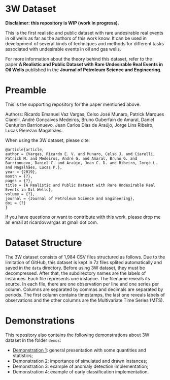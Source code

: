 # 3W Dataset

**Disclaimer: this repository is WIP (work in progress).**

This is the first realistic and public dataset with rare undesirable real events in oil wells as far as the authors of this work know. It can be used in development of several kinds of techniques and methods for different tasks associated with undesirable events in oil and gas wells.

For more information about the theory behind this dataset, refer to the paper **A Realistic and Public Dataset with Rare Undesirable Real Events in Oil Wells** published in the **Journal of Petroleum Science and Engineering**.

# Preamble

This is the supporting repository for the paper mentioned above.

Authors: Ricardo Emanuel Vaz Vargas, Celso José Munaro, Patrick Marques Ciarelli, André Gonçalves Medeiros, Bruno Guberfain do Amaral, Daniel Centurion Barrionuevo, Jean Carlos Dias de Araújo, Jorge Lins Ribeiro, Lucas Pierezan Magalhães.

When using the 3W dataset, please cite:
```
@article{article,
author = {Vargas, Ricardo E. V. and Munaro, Celso J. and Ciarelli, Patrick M. and Medeiros, André G. and Amaral, Bruno G. and Barrionuevo, Daniel C. and Araújo, Jean C. D. and Ribeiro, Jorge L. and Magalhães, Lucas P.},
year = {2019},
month = {?},
pages = {?},
title = {A Realistic and Public Dataset with Rare Undesirable Real Events in Oil Wells},
volume = {?},
journal = {Journal of Petroleum Science and Engineering},
doi = {?}
}
```

If you have questions or want to contribute with this work, please drop me an email at ricardovvargas at gmail dot com.

# Dataset Structure

The 3W dataset consists of 1,984 CSV files structured as follows. Due to the limitation of GitHub, this dataset is kept in 7z files splited automatically and saved in the `data` directory. Before using 3W dataset, they must be decompressed. After that, the subdirectory names are the labels of instances. Each file represents one instance. The filename reveals its source. In each file, there are one observation per line and one series per column. Columns are separated by commas and decimals are separated by periods. The first column contains timestamps, the last one reveals labels of observations and the other columns are the Multivariate Time Series (MTS).

# Demonstrations

This repository also contains the following demonstrations about 3W dataset in the folder `demos`:

- [Demonstration 1](demos/demo_1_general_presentation.ipynb): general presentation with some quantities and statistics;
- Demonstration 2: importance of simulated and drawn instances;
- Demonstration 3: example of anomaly detection implementation;
- Demonstration 4: example of early classification implementation.
